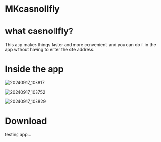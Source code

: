 # MKcasnollfly

# what casnollfly?
This app makes things faster and more convenient, and you can do it in the app without having to enter the site address. 

# Inside the app
![20240917_103817](https://github.com/user-attachments/assets/299aabac-d0c4-4b01-ae9f-aad445a1fd7d)

![20240917_103752](https://github.com/user-attachments/assets/b2bfe5fa-dee6-47e7-8302-adac27ab2c5b)

![20240917_103829](https://github.com/user-attachments/assets/e5520b41-065c-4f01-acd7-50af93a7293a)

# Download
testing app...
